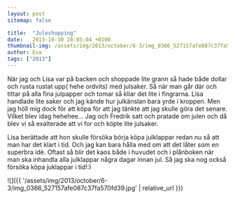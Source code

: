 ```yaml
---
layout: post
sitemap: false

title:  "Juleshopping"
date:   2013-10-30 20:05:04 +0100
thumbnail-img: /assets/img/2013/october/6-3/img_0366_527157afe087c37fa570fd39.jpg
author: Eva
tags: ["2013"]
---
```


När jag och Lisa var på backen och shoppade lite grann så hade både dollar och rusta rustat upp( hehe ordvits) med julsaker. Så när man går där och tittar på alla fina julpapper och tomar så kliar det lite i fingrarna. Lisa handlade lite saker och jag kände hur julkänslan bara yrde i kroppen. Men jag höll mig dock för att köpa för att jag tänkte att jag skulle göra det senare. Vilket blev idag hehehee... Jag och Fredrik satt och pratade om julen och då blev vi så exalterade att vi for och köpte lite julsaker.

Lisa berättade att hon skulle försöka börja köpa julklappar redan nu så att man har det klart i tid. Och jag kan bara hålla med om att det låter som en superbra idé. Oftast så blir det kaos både i huvudet och i plånboken när man ska inhandla alla julklappar några dagar innan jul. Så jag ska nog också försöka köpa juklappar i tid!:)

![]({{ '/assets/img/2013/october/6-3/img_0366_527157afe087c37fa570fd39.jpg'  | relative_url }})

